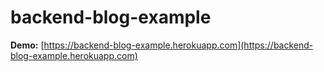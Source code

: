 # backend-blog-example

**Demo:** [https://backend-blog-example.herokuapp.com](https://backend-blog-example.herokuapp.com)
